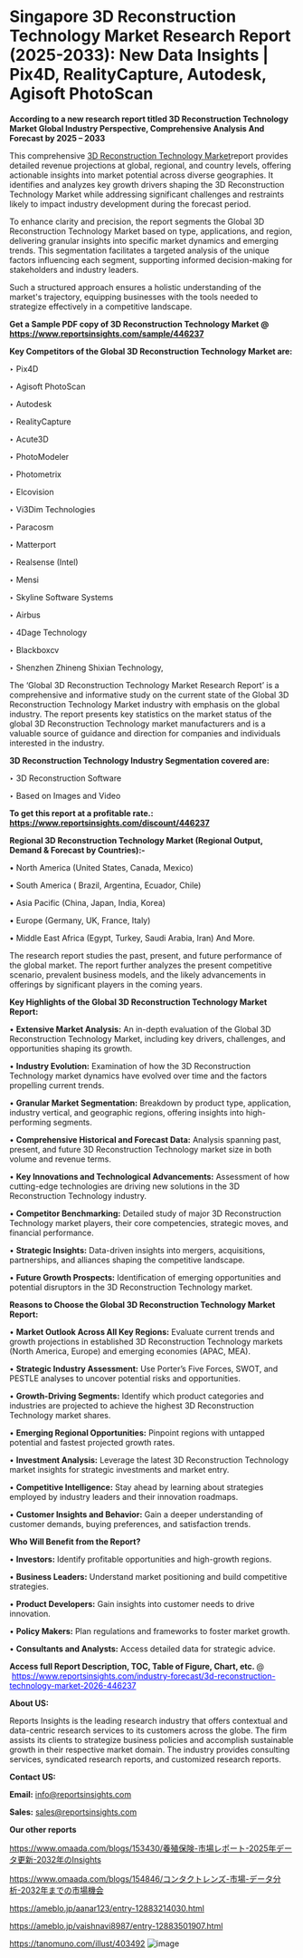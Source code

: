 # Singapore 3D Reconstruction Technology Market Research Report (2025-2033): New Data Insights | Pix4D, RealityCapture, Autodesk, Agisoft PhotoScan

<strong>According to a new research report titled 3D Reconstruction Technology Market Global Industry Perspective, Comprehensive Analysis And Forecast by 2025 – 2033</strong>

This comprehensive <a href=https://www.reportsinsights.com/sample/446237>3D Reconstruction Technology Market</a>report provides detailed revenue projections at global, regional, and country levels, offering actionable insights into market potential across diverse geographies. It identifies and analyzes key growth drivers shaping the 3D Reconstruction Technology Market while addressing significant challenges and restraints likely to impact industry development during the forecast period.

To enhance clarity and precision, the report segments the Global 3D Reconstruction Technology Market based on type, applications, and region, delivering granular insights into specific market dynamics and emerging trends. This segmentation facilitates a targeted analysis of the unique factors influencing each segment, supporting informed decision-making for stakeholders and industry leaders.

Such a structured approach ensures a holistic understanding of the market's trajectory, equipping businesses with the tools needed to strategize effectively in a competitive landscape.

<strong>Get a Sample PDF copy of 3D Reconstruction Technology Market </strong><strong>@<a href=https://www.reportsinsights.com/sample/446237 style=color:#0000ff;> https://www.reportsinsights.com/sample/446237</a></strong></font>

<strong>Key Competitors of the Global 3D Reconstruction Technology Market are:</strong>

‣ Pix4D

‣ Agisoft PhotoScan

‣ Autodesk

‣ RealityCapture

‣ Acute3D

‣ PhotoModeler

‣ Photometrix

‣ Elcovision

‣ Vi3Dim Technologies

‣ Paracosm

‣ Matterport

‣ Realsense (Intel)

‣ Mensi

‣ Skyline Software Systems

‣ Airbus

‣ 4Dage Technology

‣ Blackboxcv

‣ Shenzhen Zhineng Shixian Technology,

The ‘Global 3D Reconstruction Technology Market Research Report’ is a comprehensive and informative study on the current state of the Global 3D Reconstruction Technology Market industry with emphasis on the global industry. The report presents key statistics on the market status of the global 3D Reconstruction Technology market manufacturers and is a valuable source of guidance and direction for companies and individuals interested in the industry.

<strong>3D Reconstruction Technology Industry Segmentation covered are:</strong>

‣ 3D Reconstruction Software

‣ Based on Images and Video

<strong>To get this report at a profitable rate.: <a href=https://www.reportsinsights.com/discount/446237 style=color:#0000ff;>https://www.reportsinsights.com/discount/446237</a></strong></font>

<strong>Regional 3D Reconstruction Technology Market (Regional Output, Demand &amp; Forecast by Countries):-</strong>

• North America (United States, Canada, Mexico)

• South America ( Brazil, Argentina, Ecuador, Chile)

• Asia Pacific (China, Japan, India, Korea)

• Europe (Germany, UK, France, Italy)

• Middle East Africa (Egypt, Turkey, Saudi Arabia, Iran) And More.

The research report studies the past, present, and future performance of the global market. The report further analyzes the present competitive scenario, prevalent business models, and the likely advancements in offerings by significant players in the coming years.

<strong>Key Highlights of the Global 3D Reconstruction Technology Market Report:</strong>

• <strong>Extensive Market Analysis:</strong> An in-depth evaluation of the Global 3D Reconstruction Technology Market, including key drivers, challenges, and opportunities shaping its growth.

• <strong>Industry Evolution:</strong> Examination of how the 3D Reconstruction Technology market dynamics have evolved over time and the factors propelling current trends.

• <strong>Granular Market Segmentation:</strong> Breakdown by product type, application, industry vertical, and geographic regions, offering insights into high-performing segments.

• <strong>Comprehensive Historical and Forecast Data:</strong> Analysis spanning past, present, and future 3D Reconstruction Technology market size in both volume and revenue terms.

• <strong>Key Innovations and Technological Advancements:</strong> Assessment of how cutting-edge technologies are driving new solutions in the 3D Reconstruction Technology industry.

• <strong>Competitor Benchmarking:</strong> Detailed study of major 3D Reconstruction Technology market players, their core competencies, strategic moves, and financial performance.

• <strong>Strategic Insights:</strong> Data-driven insights into mergers, acquisitions, partnerships, and alliances shaping the competitive landscape.

• <strong>Future Growth Prospects:</strong> Identification of emerging opportunities and potential disruptors in the 3D Reconstruction Technology market.

<strong>Reasons to Choose the Global 3D Reconstruction Technology Market Report:</strong>

• <strong>Market Outlook Across All Key Regions:</strong> Evaluate current trends and growth projections in established 3D Reconstruction Technology markets (North America, Europe) and emerging economies (APAC, MEA).

• <strong>Strategic Industry Assessment:</strong> Use Porter’s Five Forces, SWOT, and PESTLE analyses to uncover potential risks and opportunities.

• <strong>Growth-Driving Segments:</strong> Identify which product categories and industries are projected to achieve the highest 3D Reconstruction Technology market shares.

• <strong>Emerging Regional Opportunities:</strong> Pinpoint regions with untapped potential and fastest projected growth rates.

• <strong>Investment Analysis:</strong> Leverage the latest 3D Reconstruction Technology market insights for strategic investments and market entry.

• <strong>Competitive Intelligence:</strong> Stay ahead by learning about strategies employed by industry leaders and their innovation roadmaps.

• <strong>Customer Insights and Behavior:</strong> Gain a deeper understanding of customer demands, buying preferences, and satisfaction trends.

<strong>Who Will Benefit from the Report?</strong>

• <strong>Investors:</strong> Identify profitable opportunities and high-growth regions.

• <strong>Business Leaders:</strong> Understand market positioning and build competitive strategies.

• <strong>Product Developers:</strong> Gain insights into customer needs to drive innovation.

• <strong>Policy Makers:</strong> Plan regulations and frameworks to foster market growth.

• <strong>Consultants and Analysts:</strong> Access detailed data for strategic advice.
</ul>
<strong>Access full Report Description, TOC, Table of Figure, Chart, etc. </strong>@  <a href=https://www.reportsinsights.com/industry-forecast/3d-reconstruction-technology-market-2026-446237 style=color:#0000ff;>https://www.reportsinsights.com/industry-forecast/3d-reconstruction-technology-market-2026-446237</a></font>

<strong><strong>About US</strong>:</strong>

Reports Insights is the leading research industry that offers contextual and data-centric research services to its customers across the globe. The firm assists its clients to strategize business policies and accomplish sustainable growth in their respective market domain. The industry provides consulting services, syndicated research reports, and customized research reports.

<strong>Contact US:</strong>

<p class=""""><b>Email:</b> <a href=mailto:info@reportsinsights.com>info@reportsinsights.com</a></p>
<p class=""""><b>Sales:</b> <a href=mailto:sales@reportsinsights.com>sales@reportsinsights.com</a></p>

<strong>Our other reports</strong>

<a href=https://www.omaada.com/blogs/153430/養殖保険-市場レポート-2025年データ更新-2032年のInsights>https://www.omaada.com/blogs/153430/養殖保険-市場レポート-2025年データ更新-2032年のInsights</a>

<a href=https://www.omaada.com/blogs/154846/コンタクトレンズ-市場-データ分析-2032年までの市場機会>https://www.omaada.com/blogs/154846/コンタクトレンズ-市場-データ分析-2032年までの市場機会</a>

<a href=https://ameblo.jp/aanar123/entry-12883214030.html>https://ameblo.jp/aanar123/entry-12883214030.html</a>

<a href=https://ameblo.jp/vaishnavi8987/entry-12883501907.html>https://ameblo.jp/vaishnavi8987/entry-12883501907.html</a>

<a href=https://tanomuno.com/illust/403492>https://tanomuno.com/illust/403492</a>
![image](https://github.com/user-attachments/assets/e9a69d1d-e4e8-47a6-8445-380925f05075)
